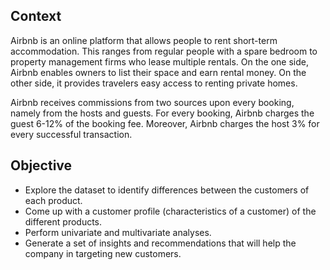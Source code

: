 ## Context
Airbnb is an online platform that allows people to rent short-term accommodation. This ranges from regular people with a spare bedroom to property management firms who lease multiple rentals. On the one side, Airbnb enables owners to list their space and earn rental money. On the other side, it provides travelers easy access to renting private homes.

Airbnb receives commissions from two sources upon every booking, namely from the hosts and guests. For every booking, Airbnb charges the guest 6-12% of the booking fee. Moreover, Airbnb charges the host 3% for every successful transaction.
 
## Objective
- Explore the dataset to identify differences between the customers of each product.
- Come up with a customer profile (characteristics of a customer) of the different products.
- Perform univariate and multivariate analyses.
- Generate a set of insights and recommendations that will help the company in targeting new customers.

